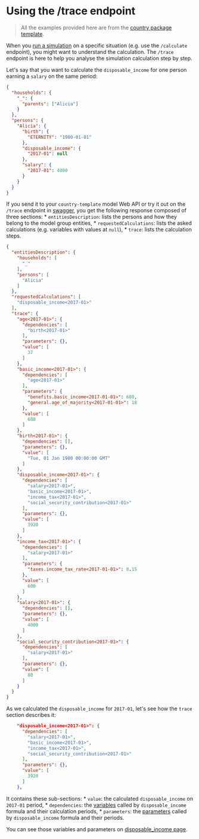 # Using the /trace endpoint

> All the examples provided here are from the [country package template](https://github.com/openfisca/country-template).

When you [run a simulation](input-output-data.md) on a specific situation (e.g. use the `/calculate` endpoint), you might want to understand the calculation. The `/trace` endpoint is here to help you analyse the simulation calculation step by step.

Let's say that you want to calculate the `disposable_income` for one person earning a `salary` on the same period:

```json
{
  "households": {
    "_": {
      "parents": ["Alicia"]
    }
  },
  "persons": {
    "Alicia": {
      "birth": {
        "ETERNITY": "1980-01-01"
      },
      "disposable_income": {
        "2017-01": null
      },
      "salary": {
        "2017-01": 4000
      }
    }
  }
}
```

If you send it to your `country-template` model Web API or try it out on the `/trace` endpoint in [swagger](https://demo.openfisca.org/legislation/swagger), you get the following response composed of three sections:
    * `entitiesDescription`: lists the persons and how they belong to the model group entities,
    * `requestedCalculations`: lists the asked calculations (e.g. variables with values at `null`),
    * `trace`: lists the calculation steps.

```json
{
  "entitiesDescription": {
    "households": [
      "_"
    ],
    "persons": [
      "Alicia"
    ]
  },
  "requestedCalculations": [
    "disposable_income<2017-01>"
  ],
  "trace": {
    "age<2017-01>": {
      "dependencies": [
        "birth<2017-01>"
      ],
      "parameters": {},
      "value": [
        37
      ]
    },
    "basic_income<2017-01>": {
      "dependencies": [
        "age<2017-01>"
      ],
      "parameters": {
        "benefits.basic_income<2017-01-01>": 600,
        "general.age_of_majority<2017-01-01>": 18
      },
      "value": [
        600
      ]
    },
    "birth<2017-01>": {
      "dependencies": [],
      "parameters": {},
      "value": [
        "Tue, 01 Jan 1980 00:00:00 GMT"
      ]
    },
    "disposable_income<2017-01>": {
      "dependencies": [
        "salary<2017-01>",
        "basic_income<2017-01>",
        "income_tax<2017-01>",
        "social_security_contribution<2017-01>"
      ],
      "parameters": {},
      "value": [
        3920
      ]
    },
    "income_tax<2017-01>": {
      "dependencies": [
        "salary<2017-01>"
      ],
      "parameters": {
        "taxes.income_tax_rate<2017-01-01>": 0.15
      },
      "value": [
        600
      ]
    },
    "salary<2017-01>": {
      "dependencies": [],
      "parameters": {},
      "value": [
        4000
      ]
    },
    "social_security_contribution<2017-01>": {
      "dependencies": [
        "salary<2017-01>"
      ],
      "parameters": {},
      "value": [
        80
      ]
    }
  }
}
```

As we calculated the `disposable_income` for `2017-01`, let's see how the `trace` section describes it:

```json
    "disposable_income<2017-01>": {
      "dependencies": [
        "salary<2017-01>",
        "basic_income<2017-01>",
        "income_tax<2017-01>",
        "social_security_contribution<2017-01>"
      ],
      "parameters": {},
      "value": [
        3920
      ]
    },
```

It contains these sub-sections:
    * `value`: the calculated `disposable_income` on `2017-01` period,
    * `dependencies`: the [variables](../key-concepts/variables.md) called by `disposable_income` formula and their calculation periods,
    * `parameters`: the [parameters](../key-concepts/parameters.md) called by `disposable_income` formula and their periods.

You can see those variables and parameters on [disposable_income page](https://demo.openfisca.org/legislation/disposable_income).
